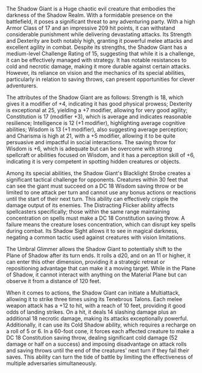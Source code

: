 The Shadow Giant is a Huge chaotic evil creature that embodies the darkness of the Shadow Realm. With a formidable presence on the battlefield, it poses a significant threat to any adventuring party. With a high Armor Class of 17 and an impressive 209 hit points, it can withstand considerable punishment while delivering devastating attacks. Its Strength and Dexterity are both notably high, granting it powerful melee attacks and excellent agility in combat. Despite its strengths, the Shadow Giant has a medium-level Challenge Rating of 15, suggesting that while it is a challenge, it can be effectively managed with strategy. It has notable resistances to cold and necrotic damage, making it more durable against certain attacks. However, its reliance on vision and the mechanics of its special abilities, particularly in relation to saving throws, can present opportunities for clever adventurers.

The attributes of the Shadow Giant are as follows: Strength is 18, which gives it a modifier of +4, indicating it has good physical prowess; Dexterity is exceptional at 25, yielding a +7 modifier, allowing for very good agility; Constitution is 17 (modifier +3), which is average and indicates reasonable resilience; Intelligence is 12 (+1 modifier), highlighting average cognitive abilities; Wisdom is 13 (+1 modifier), also suggesting average perception; and Charisma is high at 21, with a +5 modifier, allowing it to be quite persuasive and impactful in social interactions. The saving throw for Wisdom is +6, which is adequate but can be overcome with strong spellcraft or abilities focused on Wisdom, and it has a perception skill of +6, indicating it is very competent in spotting hidden creatures or objects.

Among its special abilities, the Shadow Giant's Blacklight Strobe creates a significant tactical challenge for opponents. Creatures within 30 feet that can see the giant must succeed on a DC 18 Wisdom saving throw or be limited to one attack per turn and cannot use any bonus actions or reactions until the start of their next turn. This ability can effectively cripple the damage output of its enemies. The Distracting Flicker ability affects spellcasters specifically; those within the same range maintaining concentration on spells must make a DC 18 Constitution saving throw. A failure means the creature loses concentration, which can disrupt key spells during combat. Its Shadow Sight allows it to see in magical darkness, negating a common tactic used against creatures with vision limitations.

The Umbral Glimmer allows the Shadow Giant to potentially shift to the Plane of Shadow after its turn ends. It rolls a d20, and on an 11 or higher, it can enter this other dimension, providing it a strategic retreat or repositioning advantage that can make it a moving target. While in the Plane of Shadow, it cannot interact with anything on the Material Plane but can observe it from a distance of 120 feet.

When it comes to actions, the Shadow Giant can initiate a Multiattack, allowing it to strike three times using its Tenebrous Talons. Each melee weapon attack has a +12 to hit, with a reach of 10 feet, providing it good odds of landing strikes. On a hit, it deals 14 slashing damage plus an additional 18 necrotic damage, making its attacks exceptionally powerful. Additionally, it can use its Cold Shadow ability, which requires a recharge on a roll of 5 or 6. In a 60-foot cone, it forces each affected creature to make a DC 18 Constitution saving throw, dealing significant cold damage (52 damage or half on a success) and imposing disadvantage on attack rolls and saving throws until the end of the creatures' next turn if they fail their saves. This ability can turn the tide of battle by limiting the effectiveness of multiple adversaries simultaneously.